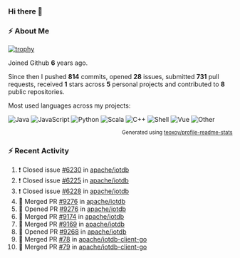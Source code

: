 ### Hi there 👋

### :zap: About Me

[![trophy](https://github-profile-trophy.vercel.app/?username=HTHou&theme=onedark)](https://github.com/ryo-ma/github-profile-trophy)
   
Joined Github **6** years ago.

Since then I pushed **814** commits, opened **28** issues, submitted **731** pull requests, received **1** stars across **5** personal projects and contributed to **8** public repositories.

Most used languages across my projects:

![Java](https://img.shields.io/static/v1?style=flat-square&label=%E2%A0%80&color=555&labelColor=%23b07219&message=Java%EF%B8%B194.4%25)
![JavaScript](https://img.shields.io/static/v1?style=flat-square&label=%E2%A0%80&color=555&labelColor=%23f1e05a&message=JavaScript%EF%B8%B11.4%25)
![Python](https://img.shields.io/static/v1?style=flat-square&label=%E2%A0%80&color=555&labelColor=%233572A5&message=Python%EF%B8%B10.7%25)
![Scala](https://img.shields.io/static/v1?style=flat-square&label=%E2%A0%80&color=555&labelColor=%23c22d40&message=Scala%EF%B8%B10.6%25)
![C++](https://img.shields.io/static/v1?style=flat-square&label=%E2%A0%80&color=555&labelColor=%23f34b7d&message=C%2B%2B%EF%B8%B10.6%25)
![Shell](https://img.shields.io/static/v1?style=flat-square&label=%E2%A0%80&color=555&labelColor=%2389e051&message=Shell%EF%B8%B10.4%25)
![Vue](https://img.shields.io/static/v1?style=flat-square&label=%E2%A0%80&color=555&labelColor=%2341b883&message=Vue%EF%B8%B10.3%25)
![Other](https://img.shields.io/static/v1?style=flat-square&label=%E2%A0%80&color=555&labelColor=%23ededed&message=Other%EF%B8%B11.2%25)

<p align="right"><sub>Generated using <a href="https://github.com/marketplace/actions/profile-readme-stats">teoxoy/profile-readme-stats</a></sub></p>


<!--![](https://github.com/HTHou/HTHou/blob/output/github-contribution-grid-snake.svg)-->

<!--![Haonan Hou's github stats](https://github-readme-stats.vercel.app/api?username=HTHou&count_private=true&show_icons=true&theme=onedark)-->

<!--![Haonan Hou's wakatime stats](https://github-readme-stats.vercel.app/api/wakatime?username=HTHou&layout=compact&theme=onedark)-->

<!--![Top Langs](https://github-readme-stats.vercel.app/api/top-langs/?username=HTHou&theme=onedark&layout=compact)-->

### :zap: Recent Activity
<!--START_SECTION:activity-->
1. ❗️ Closed issue [#6230](https://github.com/apache/iotdb/issues/6230) in [apache/iotdb](https://github.com/apache/iotdb)
2. ❗️ Closed issue [#6225](https://github.com/apache/iotdb/issues/6225) in [apache/iotdb](https://github.com/apache/iotdb)
3. ❗️ Closed issue [#6228](https://github.com/apache/iotdb/issues/6228) in [apache/iotdb](https://github.com/apache/iotdb)
4. 🎉 Merged PR [#9276](https://github.com/apache/iotdb/pull/9276) in [apache/iotdb](https://github.com/apache/iotdb)
5. 💪 Opened PR [#9276](https://github.com/apache/iotdb/pull/9276) in [apache/iotdb](https://github.com/apache/iotdb)
6. 🎉 Merged PR [#9174](https://github.com/apache/iotdb/pull/9174) in [apache/iotdb](https://github.com/apache/iotdb)
7. 🎉 Merged PR [#9169](https://github.com/apache/iotdb/pull/9169) in [apache/iotdb](https://github.com/apache/iotdb)
8. 💪 Opened PR [#9268](https://github.com/apache/iotdb/pull/9268) in [apache/iotdb](https://github.com/apache/iotdb)
9. 🎉 Merged PR [#78](https://github.com/apache/iotdb-client-go/pull/78) in [apache/iotdb-client-go](https://github.com/apache/iotdb-client-go)
10. 🎉 Merged PR [#79](https://github.com/apache/iotdb-client-go/pull/79) in [apache/iotdb-client-go](https://github.com/apache/iotdb-client-go)
<!--END_SECTION:activity-->

<!--
**HTHou/HTHou** is a ✨ _special_ ✨ repository because its `README.md` (this file) appears on your GitHub profile.

Here are some ideas to get you started:

- 🔭 I’m currently working on ...
- 🌱 I’m currently learning ...
- 👯 I’m looking to collaborate on ...
- 🤔 I’m looking for help with ...
- 💬 Ask me about ...
- 📫 How to reach me: ...
- 😄 Pronouns: ...
- ⚡ Fun fact: ...
-->

